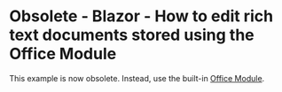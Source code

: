 # Obsolete - Blazor - How to edit rich text documents stored using the Office Module

This example is now obsolete. Instead, use the built-in [Office Module](https://docs.devexpress.com/eXpressAppFramework/400003/document-management/office-module/office-module-overview?v=21.2).
